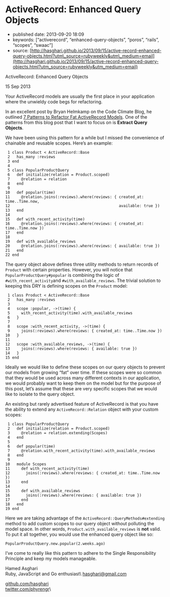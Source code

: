 # ActiveRecord: Enhanced Query Objects

* published date: 2013-09-20 18:09
* keywords: \[“activerecord”, “enhanced-query-objects”, “poros”, “rails”, “scopes”, “swaac”\]
* source: [http://hasghari.github.io/2013/09/15/active-record-enhanced-query-objects.html?utm\_source=rubyweekly&utm\_medium=email](http://hasghari.github.io/2013/09/15/active-record-enhanced-query-objects.html?utm_source=rubyweekly&utm_medium=email)



ActiveRecord: Enhanced Query Objects

15 Sep 2013

Your ActiveRecord models are usually the first place in your application where the unwieldy code begs for refactoring.

In an excellent post by Bryan Helmkamp on the Code Climate Blog, he outlined [7 Patterns to Refactor Fat ActiveRecord Models](http://blog.codeclimate.com/blog/2012/10/17/7-ways-to-decompose-fat-activerecord-models/). One of the patterns from this blog post that I want to focus on is **Extract Query Objects**.

We have been using this pattern for a while but I missed the convenience of chainable and reusable scopes. Here’s an example:

```text
 1 class Product < ActiveRecord::Base
 2   has_many :reviews
 3 end
 4
 5 class PopularProductQuery
 6   def initialize(relation = Product.scoped)
 7     @relation = relation
 8   end
 9
10   def popular(time)
11     @relation.joins(:reviews).where(reviews: { created_at: time..Time.now,
12                                                available: true })
13   end
14
15   def with_recent_activity(time)
16     @relation.joins(:reviews).where(reviews: { created_at: time..Time.now })
17   end
18
19   def with_available_reviews
20     @relation.joins(:reviews).where(reviews: { available: true })
21   end
22 end
```

The query object above defines three utility methods to return records of `Product` with certain properties. However, you will notice that `PopularProductQuery#popular` is combining the logic of `#with_recent_activity`and `#with_available_reviews`. The trivial solution to keeping this DRY is defining scopes on the `Product` model:

```text
 1 class Product < ActiveRecord::Base
 2   has_many :reviews
 3
 4   scope :popular, ->(time) {
 5     with_recent_activity(time).with_available_reviews
 6   }
 7
 8   scope :with_recent_activity, ->(time) {
 9     joins(:reviews).where(reviews: { created_at: time..Time.now })
10   }
11
12   scope :with_available_reviews, ->(time) {
13     joins(:reviews).where(reviews: { available: true })
14   }
15 end
```

Ideally we would like to define these scopes on our query objects to prevent our models from growing “fat” over time. If these scopes were so common that they would be used across many different contexts in our application, we would probably want to keep them on the model but for the purpose of this post, let’s assume that these are very specific scopes that we would like to isolate to the query object.

An existing but rarely advertised feature of ActiveRecord is that you have the ability to extend any `ActiveRecord::Relation` object with your custom scopes:

```text
 1 class PopularProductQuery
 2   def initialize(relation = Product.scoped)
 3     @relation = relation.extending(Scopes)
 4   end
 5
 6   def popular(time)
 7     @relation.with_recent_activity(time).with_available_reviews
 8   end
 9
10   module Scopes
11     def with_recent_activity(time)
12       joins(:reviews).where(reviews: { created_at: time..Time.now })
13     end
14
15     def with_available_reviews
16       joins(:reviews).where(reviews: { available: true })
17     end
18   end
19 end
```

Here we are taking advantage of the `ActiveRecord::QueryMethods#extending` method to add custom scopes to our query object without polluting the model space. In other words, `Product.with_available_reviews` is **not** valid. To put it all together, you would use the enhanced query object like so:

```text
PopularProductQuery.new.popular(2.weeks.ago)
```

I’ve come to really like this pattern to adhere to the Single Responsibility Principle and keep my models manageable.

Hamed Asghari  
Ruby, JavaScript and Go enthusiast\ hasghari@gmail.com

[github.com/hasghari](https://github.com/hasghari)  
[twitter.com/phyrengr](https://twitter.com/phyrengr)\

